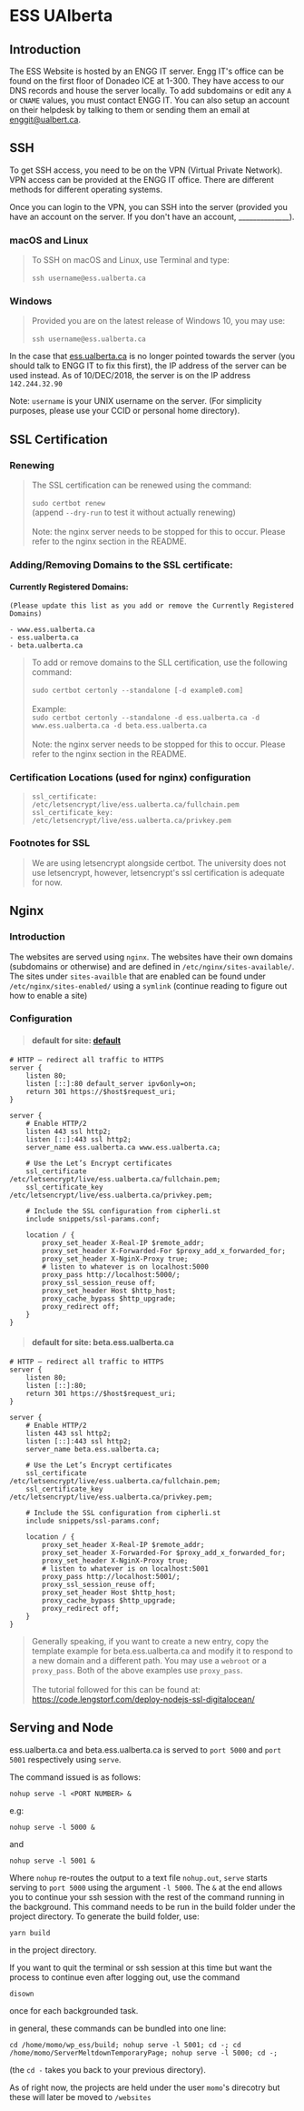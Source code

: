 # ESS UAlberta

## Introduction

The ESS Website is hosted by an ENGG IT server. Engg IT's office can be found on the first floor of Donadeo ICE at 1-300. They have access to our DNS records and house the server locally. To add subdomains or edit any `A` or `CNAME` values, you must contact ENGG IT. You can also setup an account on their helpdesk by talking to them or sending them an email at [enggit@ualbert.ca](mailto:enggit@ualberta.ca).

## SSH

To get SSH access, you need to be on the VPN (Virtual Private Network). VPN access can be provided at the ENGG IT office. There are different methods for different operating systems.

Once you can login to the VPN, you can SSH into the server (provided you have an account on the server. If you don't have an account, ______________).

### macOS and Linux
>To SSH on macOS and Linux, use Terminal and type:\
\
`ssh username@ess.ualberta.ca`

### Windows
>Provided you are on the latest release of Windows 10, you may use:\
\
`ssh username@ess.ualberta.ca`

In the case that [ess.ualberta.ca](https://ess.ualberta.ca) is no longer pointed towards the server (you should talk to ENGG IT to fix this first), the IP address of the server can be used instead. As of 10/DEC/2018, the server is on the IP address `142.244.32.90`

Note: `username` is your UNIX username on the server. (For simplicity purposes, please use your CCID or personal home directory).

## SSL Certification

### Renewing

>The SSL certification can be renewed using the command:\
\
`sudo certbot renew` \
(append `--dry-run` to test it without actually renewing)\
\
Note:  the nginx server needs to be stopped for this to occur. Please refer to the nginx section in the README.

### Adding/Removing Domains to the SSL certificate:

#### Currently Registered Domains: 
    (Please update this list as you add or remove the Currently Registered Domains)

    - www.ess.ualberta.ca
    - ess.ualberta.ca
    - beta.ualberta.ca 

> To add or remove domains to the SLL certification, use the following command:\
\
`sudo certbot certonly --standalone [-d example0.com]`\
\
Example:\
`sudo certbot certonly --standalone -d ess.ualberta.ca -d www.ess.ualberta.ca -d beta.ess.ualberta.ca`\
\
Note:  the nginx server needs to be stopped for this to occur. Please refer to the nginx section in the README.

### Certification Locations (used for nginx) configuration

>`ssl_certificate: /etc/letsencrypt/live/ess.ualberta.ca/fullchain.pem`
>`ssl_certificate_key: /etc/letsencrypt/live/ess.ualberta.ca/privkey.pem`

### Footnotes for SSL

>We are using letsencrypt alongside certbot. The university does not use letsencrypt, however, letsencrypt's ssl certification is adequate for now.

## Nginx

### Introduction

The websites are served using `nginx`. The websites have their own domains (subdomains or otherwise) and are defined in `/etc/nginx/sites-available/`. The sites under `sites-availble` that are enabled can be found under `/etc/nginx/sites-enabled/` using a `symlink` (continue reading to figure out how to enable a site)

### Configuration

>#### default for site: [default](https://ess.ualberta.ca)
    # HTTP — redirect all traffic to HTTPS
    server {
        listen 80;
        listen [::]:80 default_server ipv6only=on;
        return 301 https://$host$request_uri;
    }

    server {
        # Enable HTTP/2
        listen 443 ssl http2;
        listen [::]:443 ssl http2;
        server_name ess.ualberta.ca www.ess.ualberta.ca;

        # Use the Let’s Encrypt certificates
        ssl_certificate /etc/letsencrypt/live/ess.ualberta.ca/fullchain.pem;
        ssl_certificate_key /etc/letsencrypt/live/ess.ualberta.ca/privkey.pem;

        # Include the SSL configuration from cipherli.st
        include snippets/ssl-params.conf;

        location / {
            proxy_set_header X-Real-IP $remote_addr;
            proxy_set_header X-Forwarded-For $proxy_add_x_forwarded_for;
            proxy_set_header X-NginX-Proxy true;
            # listen to whatever is on localhost:5000
            proxy_pass http://localhost:5000/;
            proxy_ssl_session_reuse off;
            proxy_set_header Host $http_host;
            proxy_cache_bypass $http_upgrade;
            proxy_redirect off;
        }
    }

>#### default for site: beta.ess.ualberta.ca

    # HTTP — redirect all traffic to HTTPS
    server {
        listen 80;
        listen [::]:80;
        return 301 https://$host$request_uri;
    }

    server {
        # Enable HTTP/2
        listen 443 ssl http2;
        listen [::]:443 ssl http2;
        server_name beta.ess.ualberta.ca;

        # Use the Let’s Encrypt certificates
        ssl_certificate /etc/letsencrypt/live/ess.ualberta.ca/fullchain.pem;
        ssl_certificate_key /etc/letsencrypt/live/ess.ualberta.ca/privkey.pem;

        # Include the SSL configuration from cipherli.st
        include snippets/ssl-params.conf;

        location / {
            proxy_set_header X-Real-IP $remote_addr;
            proxy_set_header X-Forwarded-For $proxy_add_x_forwarded_for;
            proxy_set_header X-NginX-Proxy true;
            # listen to whatever is on localhost:5001
            proxy_pass http://localhost:5001/;
            proxy_ssl_session_reuse off;
            proxy_set_header Host $http_host;
            proxy_cache_bypass $http_upgrade;
            proxy_redirect off;
        }
    }

>Generally speaking, if you want to create a new entry, copy the template example for beta.ess.ualberta.ca and modify it to respond to a new domain and a different path. You may use a `webroot` or a `proxy_pass`. Both of the above examples use `proxy_pass`.\
\
The tutorial followed for this can be found at:\
https://code.lengstorf.com/deploy-nodejs-ssl-digitalocean/

## Serving and Node

ess.ualberta.ca and beta.ess.ualberta.ca is served to `port 5000` and `port 5001` respectively using `serve`.

The command issued is as follows:

`nohup serve -l <PORT NUMBER> &`

e.g: 

`nohup serve -l 5000 &`

and

`nohup serve -l 5001 &`

Where `nohup` re-routes the output to a text file `nohup.out`, `serve` starts serving to `port 5000` using the argument `-l 5000`. The `&` at the end allows you to continue your ssh session with the rest of the command running in the background. This command needs to be run in the build folder under the project directory. To generate the build folder, use:

`yarn build`

in the project directory.

If you want to quit the terminal or ssh session at this time but want the process to continue even after logging out, use the command

`disown`

once for each backgrounded task.

in general, these commands can be bundled into one line:

`cd /home/momo/wp_ess/build; nohup serve -l 5001; cd -; cd /home/momo/ServerMeltdownTemporaryPage; nohup serve -l 5000; cd -;`

(the `cd -` takes you back to your previous directory).

As of right now, the projects are held under the user `momo`'s direcotry but these will later be moved to `/websites`
